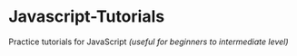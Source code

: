 Javascript-Tutorials
====================

<p>Practice tutorials for JavaScript <i>(useful for beginners to intermediate level)</i> </p>

